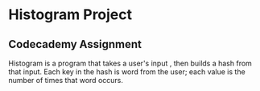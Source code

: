 # Histogram Project 

## Codecademy Assignment

Histogram is a program that takes a user's input , then builds a hash from that input. Each key in the hash is word from the user; each value is the number of times that word occurs. 
